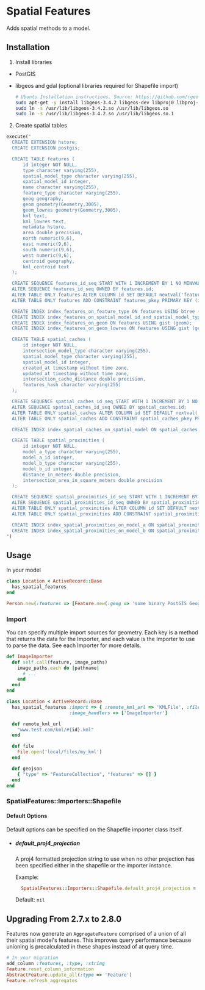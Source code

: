 # Spatial Features

Adds spatial methods to a model.

## Installation

1. Install libraries
  - PostGIS
  - libgeos and gdal (optional libraries required for Shapefile import)

    ```bash
    # Ubuntu Installation instructions. Source: https://github.com/rgeo/rgeo/issues/26#issuecomment-106059741
    sudo apt-get -y install libgeos-3.4.2 libgeos-dev libproj0 libproj-dev gdal-bin
    sudo ln -s /usr/lib/libgeos-3.4.2.so /usr/lib/libgeos.so
    sudo ln -s /usr/lib/libgeos-3.4.2.so /usr/lib/libgeos.so.1
    ```

2. Create spatial tables

  ```ruby
  execute("
    CREATE EXTENSION hstore;
    CREATE EXTENSION postgis;

    CREATE TABLE features (
        id integer NOT NULL,
        type character varying(255),
        spatial_model_type character varying(255),
        spatial_model_id integer,
        name character varying(255),
        feature_type character varying(255),
        geog geography,
        geom geometry(Geometry,3005),
        geom_lowres geometry(Geometry,3005),
        kml text,
        kml_lowres text,
        metadata hstore,
        area double precision,
        north numeric(9,6),
        east numeric(9,6),
        south numeric(9,6),
        west numeric(9,6),
        centroid geography,
        kml_centroid text
    );

    CREATE SEQUENCE features_id_seq START WITH 1 INCREMENT BY 1 NO MINVALUE NO MAXVALUE CACHE 1;
    ALTER SEQUENCE features_id_seq OWNED BY features.id;
    ALTER TABLE ONLY features ALTER COLUMN id SET DEFAULT nextval('features_id_seq'::regclass);
    ALTER TABLE ONLY features ADD CONSTRAINT features_pkey PRIMARY KEY (id);

    CREATE INDEX index_features_on_feature_type ON features USING btree (feature_type);
    CREATE INDEX index_features_on_spatial_model_id_and_spatial_model_type ON features USING btree (spatial_model_id, spatial_model_type);
    CREATE INDEX index_features_on_geom ON features USING gist (geom);
    CREATE INDEX index_features_on_geom_lowres ON features USING gist (geom_lowres);

    CREATE TABLE spatial_caches (
        id integer NOT NULL,
        intersection_model_type character varying(255),
        spatial_model_type character varying(255),
        spatial_model_id integer,
        created_at timestamp without time zone,
        updated_at timestamp without time zone,
        intersection_cache_distance double precision,
        features_hash character varying(255)
    );

    CREATE SEQUENCE spatial_caches_id_seq START WITH 1 INCREMENT BY 1 NO MINVALUE NO MAXVALUE CACHE 1;
    ALTER SEQUENCE spatial_caches_id_seq OWNED BY spatial_caches.id;
    ALTER TABLE ONLY spatial_caches ALTER COLUMN id SET DEFAULT nextval('spatial_caches_id_seq'::regclass);
    ALTER TABLE ONLY spatial_caches ADD CONSTRAINT spatial_caches_pkey PRIMARY KEY (id);

    CREATE INDEX index_spatial_caches_on_spatial_model ON spatial_caches USING btree (spatial_model_id, spatial_model_type);

    CREATE TABLE spatial_proximities (
        id integer NOT NULL,
        model_a_type character varying(255),
        model_a_id integer,
        model_b_type character varying(255),
        model_b_id integer,
        distance_in_meters double precision,
        intersection_area_in_square_meters double precision
    );

    CREATE SEQUENCE spatial_proximities_id_seq START WITH 1 INCREMENT BY 1 NO MINVALUE NO MAXVALUE CACHE 1;
    ALTER SEQUENCE spatial_proximities_id_seq OWNED BY spatial_proximities.id;
    ALTER TABLE ONLY spatial_proximities ALTER COLUMN id SET DEFAULT nextval('spatial_proximities_id_seq'::regclass);
    ALTER TABLE ONLY spatial_proximities ADD CONSTRAINT spatial_proximities_pkey PRIMARY KEY (id);

    CREATE INDEX index_spatial_proximities_on_model_a ON spatial_proximities USING btree (model_a_id, model_a_type);
    CREATE INDEX index_spatial_proximities_on_model_b ON spatial_proximities USING btree (model_b_id, model_b_type);
  ")
  ```

## Usage

In your model

```ruby
class Location < ActiveRecord::Base
  has_spatial_features
end

Person.new(:features => [Feature.new(:geog => 'some binary PostGIS Geography string')])
```

### Import

You can specify multiple import sources for geometry. Each key is a method that returns the data for the Importer, and
each value is the Importer to use to parse the data. See each Importer for more details.
```ruby
def ImageImporter
  def self.call(feature, image_paths)
    image_paths.each do |pathname|
      # ...
    end
  end
end

class Location < ActiveRecord::Base
  has_spatial_features :import => { :remote_kml_url => 'KMLFile', :file => 'File', :geojson => 'OGR' },
                       :image_handlers => ['ImageImporter']

  def remote_kml_url
    "www.test.com/kml/#{id}.kml"
  end

  def file
    File.open('local/files/my_kml')
  end

  def geojson
    { "type" => "FeatureCollection", "features" => [] }
  end
end
```

### SpatialFeatures::Importers::Shapefile

#### Default Options

Default options can be specified on the Shapefile importer class itself.

- ##### default_proj4_projection
  A proj4 formatted projection string to use when no other projection has been specified either in the shapefile or the
  importer instance.

  Example:
  ```ruby
    SpatialFeatures::Importers::Shapefile.default_proj4_projection = "+proj=aea +lat_1=50 +lat_2=58.5 +lat_0=45 +lon_0=-126 +x_0=1000000 +y_0=0 +ellps=GRS80 +datum=NAD83 +units=m +no_defs"
  ```

  Default: `nil`

## Upgrading From 2.7.x to 2.8.0
Features now generate an `AggregateFeature` comprised of a union of all their spatial model's features. This improves query performance because
unioning is precalculated in these shapes instead of at query time.

```ruby
# In your migration
add_column :features, :type, :string
Feature.reset_column_information
AbstractFeature.update_all(:type => 'Feature')
Feature.refresh_aggregates
```
